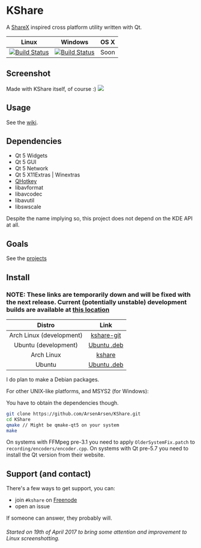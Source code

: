 # KShare
A [ShareX](https://getsharex.com/) inspired cross platform utility written with Qt.

|Linux|Windows|OS X|
|:---:|:-----:|:--:|
|[![Build Status](https://nativeci.arsenarsen.com/job/KShare/badge/icon)](https://nativeci.arsenarsen.com/job/KShare)| [![Build Status](https://nativeci.arsenarsen.com/job/KShare%20Windows%20x86_64/badge/icon)](https://nativeci.arsenarsen.com/job/KShare%20Windows%20x86_64/)| Soon |
## Screenshot
Made with KShare itself, of course :)
![](http://i.imgur.com/ffWvCun.png)

## Usage
See the [wiki](https://github.com/ArsenArsen/KShare/wiki).

## Dependencies
* Qt 5 Widgets
* Qt 5 GUI
* Qt 5 Network
* Qt 5 X11Extras | Winextras
* [QHotkey](https://github.com/Skycoder42/QHotkey)
* libavformat
* libavcodec
* libavutil
* libswscale

Despite the name implying so, this project does not depend on the KDE API at all.

## Goals
See the [projects](https://github.com/ArsenArsen/KShare/projects)

## Install

### **NOTE:** These links are temporarily down and will be fixed with the next release. Current (potentially unstable) development builds are available at [this location](https://nativeci.arsenarsen.com/job/KShare%20(dev))

|Distro|Link|
|:----:|:--:|
|Arch Linux (development)|[kshare-git](https://aur.archlinux.org/packages/kshare-git/)|
|Ubuntu (development)|[Ubuntu .deb](https://nativeci.arsenarsen.com/job/KShare/lastSuccessfulBuild/artifact/packages/simpleName.deb)|
|Arch Linux |[kshare](https://aur.archlinux.org/packages/kshare/)|
|Ubuntu |[Ubuntu .deb](https://nativeci.arsenarsen.com/job/KShare%20Stable/lastSuccessfulBuild/artifact/packages/simpleName.deb)|

I do plan to make a Debian packages.

For other UNIX-like platforms, and MSYS2 (for Windows):

You have to obtain the dependencies though.
```bash
git clone https://github.com/ArsenArsen/KShare.git
cd KShare
qmake // Might be qmake-qt5 on your system
make
```

On systems with FFMpeg pre-3.1 you need to apply `OlderSystemFix.patch` to `recording/encoders/encoder.cpp`.
On systems with Qt pre-5.7 you need to install the Qt version from their website.

## Support (and contact)
There's a few ways to get support, you can:
* join `#kshare` on [Freenode](https://webchat.freenode.net/?channels=kshare)
* open an issue

If someone can answer, they probably will.

###### Started on 19th of April 2017 to bring some attention and improvement to Linux screenshotting.
